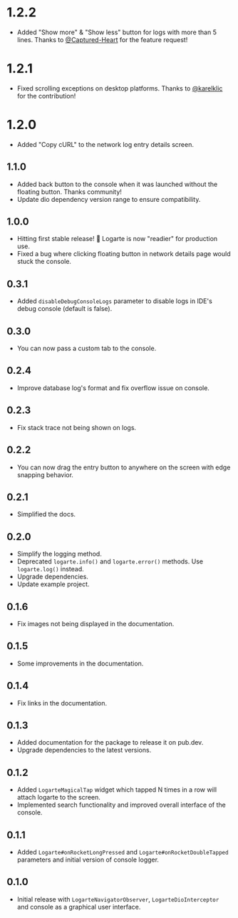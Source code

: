# 1.2.2

* Added "Show more" & "Show less" button for logs with more than 5 lines. Thanks to [@Captured-Heart](https://github.com/Captured-Heart) for the feature request!

# 1.2.1

* Fixed scrolling exceptions on desktop platforms. Thanks to [@karelklic](https://github.com/karelklic) for the contribution!

# 1.2.0

* Added "Copy cURL" to the network log entry details screen.

## 1.1.0

* Added back button to the console when it was launched without the floating button. Thanks community!
* Update dio dependency version range to ensure compatibility.

## 1.0.0

* Hitting first stable release! 🎉 Logarte is now "readier" for production use.
* Fixed a bug where clicking floating button in network details page would stuck the console.

## 0.3.1

* Added `disableDebugConsoleLogs` parameter to disable logs in IDE's debug console (default is false).

## 0.3.0

* You can now pass a custom tab to the console.

## 0.2.4

* Improve database log's format and fix overflow issue on console.

## 0.2.3

* Fix stack trace not being shown on logs.

## 0.2.2

* You can now drag the entry button to anywhere on the screen with edge snapping behavior.

## 0.2.1

* Simplified the docs.

## 0.2.0

* Simplify the logging method.
* Deprecated `logarte.info()` and `logarte.error()` methods. Use `logarte.log()` instead.
* Upgrade dependencies.
* Update example project.

## 0.1.6

* Fix images not being displayed in the documentation.

## 0.1.5

* Some improvements in the documentation.

## 0.1.4

* Fix links in the documentation.

## 0.1.3

* Added documentation for the package to release it on pub.dev.
* Upgrade dependencies to the latest versions.

## 0.1.2

* Added `LogarteMagicalTap` widget which tapped N times in a row will attach logarte to the screen.
* Implemented search functionality and improved overall interface of the console.

## 0.1.1

* Added `Logarte#onRocketLongPressed` and `Logarte#onRocketDoubleTapped` parameters and initial version of console logger.

## 0.1.0

* Initial release with `LogarteNavigatorObserver`, `LogarteDioInterceptor` and console as a graphical user interface.
